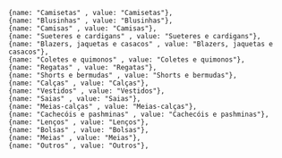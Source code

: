     {name: "Camisetas" , value: "Camisetas"},
    {name: "Blusinhas" , value: "Blusinhas"},
    {name: "Camisas" , value: "Camisas"},
    {name: "Sueteres e cardigans" , value: "Sueteres e cardigans"},
    {name: "Blazers, jaquetas e casacos" , value: "Blazers, jaquetas e casacos"},
    {name: "Coletes e quimonos" , value: "Coletes e quimonos"},
    {name: "Regatas" , value: "Regatas"},
    {name: "Shorts e bermudas" , value: "Shorts e bermudas"},
    {name: "Calças" , value: "Calças"},
    {name: "Vestidos" , value: "Vestidos"},
    {name: "Saias" , value: "Saias"},
    {name: "Meias-calças" , value: "Meias-calças"},
    {name: "Cachecóis e pashminas" , value: "Cachecóis e pashminas"},
    {name: "Lenços" , value: "Lenços"},
    {name: "Bolsas" , value: "Bolsas"},
    {name: "Meias" , value: "Meias"},
    {name: "Outros" , value: "Outros"},